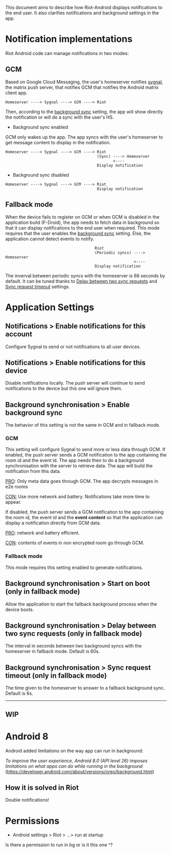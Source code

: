 This document aims to describe how Riot-Android displays notifications to the end user. It also clarifies notifications and background settings in the app.

# Notification implementations

Riot Android code can manage notifications in two modes:

## GCM

Based on Google Cloud Messaging, the user's homeserver notifies [sygnal](https://github.com/matrix-org/sygnal), the matrix push server, that notifies GCM that notifies the Android matrix client app.

`Homeserver ----> Sygnal ----> GCM ----> Riot`

Then, according to the [background sync](#background-synchronisation--enable-background-sync) setting, the app will show directly the notification or will do a sync with the user's HS.


  - Background sync enabled

GCM only wakes up the app. The app syncs with the user's homeserver to get message content to display in the notification.

```
Homeserver ----> Sygnal ----> GCM ----> Riot
                                        (Sync) ----> Homeserver
                                               <---- 
                                        Display notification
```

 
  - Background sync disabled

```
Homeserver ----> Sygnal ----> GCM ----> Riot
                                        Display notification                               
```



## Fallback mode

When the device fails to register on GCM or when GCM is disabled in the application build (F-Droid), the app needs to fetch data in background so that it can display notifications to the end user when required.
This mode requires that the user enables the [background sync](#background-synchronisation--enable-background-sync) setting. Else, the application cannot detect events to notify.


```
                                       Riot
                                       (Periodic syncs) ----> Homeserver
                                                        <---- 
                                       Display notification
```

The inverval between periodic syncs with the homeserver is 66 seconds by default. It can be tuned thanks to [Delay between two sync requests](#background-synchronisation--delay-between-two-sync-requests-only-in-fallback-mode) and [Sync request timeout](#background-synchronisation--sync-request-timeout-only-in-fallback-mode) settings.


# Application Settings

## Notifications > Enable notifications for this account
 
Configure Sygnal to send or not notifications to all user devices. 

## Notifications > Enable notifications for this device

Disable notifications locally. The push server will continue to send notifications to the device but this one will ignore them.

## Background synchronisation > Enable background sync

The behavior of this setting is not the same in GCM and in fallback mode.

### GCM
This setting will configure Sygnal to send more or less data through GCM.
If enabled, the push server sends a GCM notification to the app containing the room id and the event id.
The app needs then to do a background synchronisation with the server to retrieve data. The app will build the notification from this data.

<ins>PRO</ins>: Only meta data goes through GCM. The app decrypts messages in e2e rooms

<ins>CON:</ins> Use more network and battery. Notifications take more time to appear.


If disabled, the push server sends a GCM notification to the app containing the room id, the event id and the **event content** so that the application can display a notification directly from GCM data.

<ins>PRO</ins>: network and battery efficient.

<ins>CON</ins>: contents of events in non encrypted room go through GCM. 


### Fallback mode

This mode requires this setting enabled to generate notifications.


## Background synchronisation > Start on boot (only in fallback mode)

Allow the application to start the fallback background process when the device boots.

## Background synchronisation > Delay between two sync requests (only in fallback mode)

The interval in seconds between two background syncs with the homeserver in fallback mode. Default is 60s.

## Background synchronisation > Sync request timeout (only in fallback mode)

The time given to the homeserver to answer to a fallback background sync. Default is 6s.


---
WIP
---

# Android 8
Android added limitations on the way app can run in background:

*To improve the user experience, Android 8.0 (API level 26) imposes limitations on what apps can do while running in the background* (https://developer.android.com/about/versions/oreo/background.html)

## How it is solved in Riot
Double notifications!

# Permissions

- Android settings > Riot >  ...> run at startup

Is there a permission to run in bg or is it this one ^?
